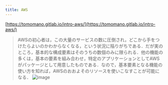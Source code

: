 ```yaml
---
title: AWS
---
```


[https://tomomano.gitlab.io/intro-aws/](https://tomomano.gitlab.io/intro-aws/)

 > 
 > AWSの初心者は，この大量のサービスの数に圧倒され，どこから手をつけたらよいのかわからなくなる，という状況に陥りがちである．だが実のところ，基本的な構成要素はそのうちの数個のみに限られる．他の機能の多くは，基本の要素を組み合わせ，特定のアプリケーションとしてAWSがパッケージとして用意したものである．なので，基本要素となる機能の使い方を知れば，AWSのおおよそのリソースを使いこなすことが可能になる．
 > ![image](https://gyazo.com/423304eea713ceb3c7136f4deb1c76f5/thumb/1000)
